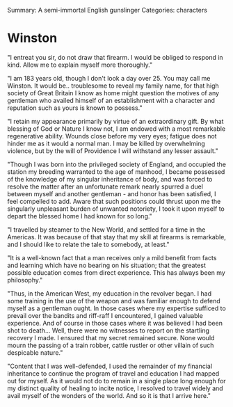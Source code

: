 Summary: A semi-immortal English gunslinger
Categories: characters

# Winston

"I entreat you sir, do not draw that firearm.  I would be obliged to respond in kind.  Allow me to explain myself more thoroughly."

"I am 183 years old, though I don't look a day over 25.  You may call me Winston.  It would be.. troublesome to reveal my family name, for that high society of Great Britain I know as home might question the motives of any gentleman who availed himself of an establishment with a character and reputation such as yours is known to possess."

"I retain my appearance primarily by virtue of an extraordinary gift. By what blessing of God or Nature I know not, I am endowed with a most remarkable regenerative ability.  Wounds close before my very eyes; fatigue does not hinder me as it would a normal man.  I may be killed by overwhelming violence, but by the will of Providence I will withstand any lesser assault."

"Though I was born into the privileged society of England, and occupied the station my breeding warranted to the age of manhood, I became possessed of the knowledge of my singular inheritance of body, and was forced to resolve the matter after an unfortunate remark nearly spurred a duel between myself and another gentleman - and honor has been satisfied, I feel compelled to add.  Aware that such positions could thrust upon me the singularly unpleasant burden of unwanted notoriety, I took it upon myself to depart the blessed home I had known for so long."

"I travelled by steamer to the New World, and settled for a time in the Americas.  It was because of that stay that my skill at firearms is remarkable, and I should like to relate the tale to somebody, at least."

"It is a well-known fact that a man receives only a mild benefit from facts and learning which have no bearing on his situation; that the greatest possible education comes from direct experience.  This has always been my philosophy."

"Thus, in the American West, my education in the revolver began.  I had some training in the use of the weapon and was familiar enough to defend myself as a gentleman ought.  In those cases where my expertise sufficed to prevail over the bandits and riff-raff I encountered, I gained valuable experience.  And of course in those cases where it was believed I had been shot to death... Well, there were no witnesses to report on the startling recovery I made.  I ensured that my secret remained secure.  None would mourn the passing of a train robber, cattle rustler or other villain of such despicable nature."

"Content that I was well-defended, I used the remainder of my financial inheritance to continue the program of travel and education I had mapped out for myself.  As it would not do to remain in a single place long enough for my distinct quality of healing to incite notice, I resolved to travel widely and avail myself of the wonders of the world.  And so it is that I arrive here."
